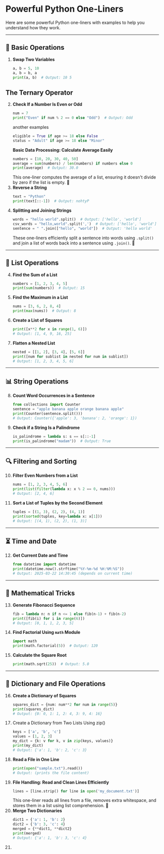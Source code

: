 # Powerful Python One-Liners

Here are some powerful Python one-liners with examples to help you understand how they work.  

---

## 📝 **Basic Operations**
1. **Swap Two Variables**  
   ```python
   a, b = 5, 10
   a, b = b, a  
   print(a, b)  # Output: 10 5
   ```

## The Ternary Operator
2. **Check If a Number Is Even or Odd**  
   ```python
   num = 7
   print("Even" if num % 2 == 0 else "Odd")  # Output: Odd
   ```
    another examples
    ```python
    eligible = True if age >= 18 else False
    status = "Adult" if age >= 18 else "Minor"
    ```
    **Basic Data Processing: Calculate Average Easily**  
    ```python
    numbers = [10, 20, 30, 40, 50]  
    average = sum(numbers) / len(numbers) if numbers else 0  
    print(average)  # Output: 30.0
    ```
    This one-liner computes the average of a list, ensuring it doesn't divide by zero if the list is empty. 🚀
3. **Reverse a String**  
   ```python
   text = "Python"
   print(text[::-1])  # Output: nohtyP
   ```
4.  **Splitting and Joining Strings**  
    ```python
    words = "hello world".split()  # Output: ['hello', 'world']
    csv_words = "hello,world".split(',')  # Output: ['hello', 'world']
    sentence = " ".join(["hello", "world"])  # Output: 'hello world'
    ```
    These one-liners efficiently split a sentence into words using `.split()` and join a list of words back into a sentence using `.join()`. 🚀
---

## 🔢 **List Operations**
4. **Find the Sum of a List**  
   ```python
   numbers = [1, 2, 3, 4, 5]
   print(sum(numbers))  # Output: 15
   ```

5. **Find the Maximum in a List**  
   ```python
   nums = [3, 6, 2, 8, 4]
   print(max(nums))  # Output: 8
   ```

6. **Create a List of Squares**  
   ```python
   print([x**2 for x in range(1, 6)])  
   # Output: [1, 4, 9, 16, 25]
   ```

7. **Flatten a Nested List**  
   ```python
   nested = [[1, 2], [3, 4], [5, 6]]
   print([num for sublist in nested for num in sublist])  
   # Output: [1, 2, 3, 4, 5, 6]
   ```

---

## 📊 **String Operations**
8. **Count Word Occurrences in a Sentence**  
   ```python
   from collections import Counter
   sentence = "apple banana apple orange banana apple"
   print(Counter(sentence.split()))  
   # Output: Counter({'apple': 3, 'banana': 2, 'orange': 1})
   ```

9. **Check if a String Is a Palindrome**  
   ```python
   is_palindrome = lambda s: s == s[::-1]
   print(is_palindrome("madam"))  # Output: True
   ```

---

## 🔍 **Filtering and Sorting**
10. **Filter Even Numbers from a List**  
    ```python
    nums = [1, 2, 3, 4, 5, 6]
    print(list(filter(lambda x: x % 2 == 0, nums)))  
    # Output: [2, 4, 6]
    ```

11. **Sort a List of Tuples by the Second Element**  
    ```python
    tuples = [(1, 3), (2, 2), (4, 1)]
    print(sorted(tuples, key=lambda x: x[1]))  
    # Output: [(4, 1), (2, 2), (1, 3)]
    ```

---

## ⏳ **Time and Date**
12. **Get Current Date and Time**  
    ```python
    from datetime import datetime
    print(datetime.now().strftime("%Y-%m-%d %H:%M:%S"))
    # Output: 2025-03-22 14:30:45 (depends on current time)
    ```

---

## 🔢 **Mathematical Tricks**
13. **Generate Fibonacci Sequence**  
    ```python
    fib = lambda n: n if n <= 1 else fib(n-1) + fib(n-2)
    print([fib(i) for i in range(6)])  
    # Output: [0, 1, 1, 2, 3, 5]
    ```

14. **Find Factorial Using `math` Module**  
    ```python
    import math
    print(math.factorial(5))  # Output: 120
    ```

15. **Calculate the Square Root**  
    ```python
    print(math.sqrt(25))  # Output: 5.0
    ```

---

## 🔗 **Dictionary and File Operations**

16. **Create a Dictionary of Squares**
    ```python
    squares_dict = {num: num**2 for num in range(5)}
    print(squares_dict)  
    # Output: {0: 0, 1: 1, 2: 4, 3: 9, 4: 16}
    ```
17. Create a Dictionary from Two Lists Using zip()
    ```python
    keys = ['a', 'b', 'c']
    values = [1, 2, 3]
    my_dict = {k: v for k, v in zip(keys, values)}
    print(my_dict)  
    # Output: {'a': 1, 'b': 2, 'c': 3}
    ```
18. **Read a File in One Line**  
    ```python
    print(open("sample.txt").read())  
    # Output: (prints the file content)
    ```
19. **File Handling: Read and Clean Lines Efficiently**
    ```python
    lines = [line.strip() for line in open('my_document.txt')]
    ```
    This one-liner reads all lines from a file, removes extra whitespace, and stores them in a list using list comprehension. 🚀
20. **Merge Two Dictionaries**  
    ```python
    dict1 = {'a': 1, 'b': 2}
    dict2 = {'b': 3, 'c': 4}
    merged = {**dict1, **dict2}
    print(merged)  
    # Output: {'a': 1, 'b': 3, 'c': 4}
    ```
21. 